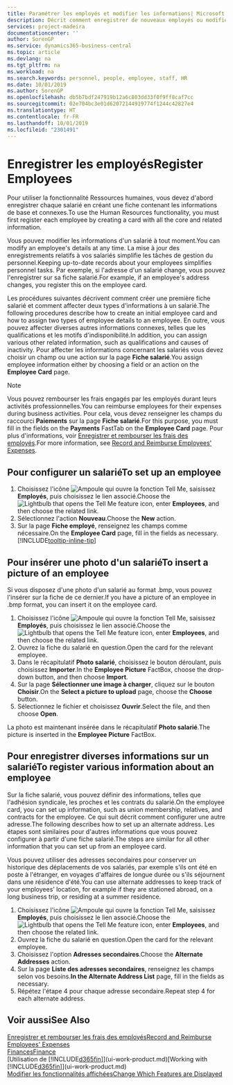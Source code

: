 ```yaml
---
title: Paramétrer les employés et modifier les informations| Microsoft Docs
description: Décrit comment enregistrer de nouveaux employés ou modifier les informations concernant ceux existants.
services: project-madeira
documentationcenter: ''
author: SorenGP
ms.service: dynamics365-business-central
ms.topic: article
ms.devlang: na
ms.tgt_pltfrm: na
ms.workload: na
ms.search.keywords: personnel, people, employee, staff, HR
ms.date: 10/01/2019
ms.author: SorenGP
ms.openlocfilehash: db5b7bdf247919b12a6c803dd33f0f9ff8caf7cc
ms.sourcegitcommit: 02e704bc3e01d62072144919774f1244c42827e4
ms.translationtype: HT
ms.contentlocale: fr-FR
ms.lasthandoff: 10/01/2019
ms.locfileid: "2301491"
---
```

# <a name="register-employees"></a><span data-ttu-id="4d05a-103">Enregistrer les employés</span><span class="sxs-lookup"><span data-stu-id="4d05a-103">Register Employees</span></span>
<span data-ttu-id="4d05a-104">Pour utiliser la fonctionnalité Ressources humaines, vous devez d'abord enregistrer chaque salarié en créant une fiche contenant les informations de base et connexes.</span><span class="sxs-lookup"><span data-stu-id="4d05a-104">To use the Human Resources functionality, you must first register each employee by creating a card with all the core and related information.</span></span>

<span data-ttu-id="4d05a-105">Vous pouvez modifier les informations d'un salarié à tout moment.</span><span class="sxs-lookup"><span data-stu-id="4d05a-105">You can modify an employee's details at any time.</span></span> <span data-ttu-id="4d05a-106">La mise à jour des enregistrements relatifs à vos salariés simplifie les tâches de gestion du personnel.</span><span class="sxs-lookup"><span data-stu-id="4d05a-106">Keeping up-to-date records about your employees simplifies personnel tasks.</span></span> <span data-ttu-id="4d05a-107">Par exemple, si l'adresse d'un salarié change, vous pouvez l'enregistrer sur sa fiche salarié.</span><span class="sxs-lookup"><span data-stu-id="4d05a-107">For example, if an employee's address changes, you register this on the employee card.</span></span>

<span data-ttu-id="4d05a-108">Les procédures suivantes décrivent comment créer une première fiche salarié et comment affecter deux types d'informations à un salarié.</span><span class="sxs-lookup"><span data-stu-id="4d05a-108">The following procedures describe how to create an initial employee card and how to assign two types of employee details to an employee.</span></span> <span data-ttu-id="4d05a-109">En outre, vous pouvez affecter diverses autres informations connexes, telles que les qualifications et les motifs d'indisponibilité.</span><span class="sxs-lookup"><span data-stu-id="4d05a-109">In addition, you can assign various other related information, such as qualifications and causes of inactivity.</span></span> <span data-ttu-id="4d05a-110">Pour affecter les informations concernant les salariés vous devez choisir un champ ou une action sur la page **Fiche salarié**.</span><span class="sxs-lookup"><span data-stu-id="4d05a-110">You assign employee information either by choosing a field or an action on the **Employee Card** page.</span></span>

> [!NOTE]  
> <span data-ttu-id="4d05a-111">Vous pouvez rembourser les frais engagés par les employés durant leurs activités professionnelles.</span><span class="sxs-lookup"><span data-stu-id="4d05a-111">You can reimburse employees for their expenses during business activities.</span></span> <span data-ttu-id="4d05a-112">Pour cela, vous devez renseigner les champs du raccourci **Paiements** sur la page **Fiche salarié**.</span><span class="sxs-lookup"><span data-stu-id="4d05a-112">For this purpose, you must fill in the fields on the **Payments** FastTab on the **Employee Card** page.</span></span> <span data-ttu-id="4d05a-113">Pour plus d'informations, voir [Enregistrer et rembourser les frais des employés](finance-how-record-reimburse-employee-expenses.md).</span><span class="sxs-lookup"><span data-stu-id="4d05a-113">For more information, see [Record and Reimburse Employees' Expenses](finance-how-record-reimburse-employee-expenses.md).</span></span>

## <a name="to-set-up-an-employee"></a><span data-ttu-id="4d05a-114">Pour configurer un salarié</span><span class="sxs-lookup"><span data-stu-id="4d05a-114">To set up an employee</span></span>
1. <span data-ttu-id="4d05a-115">Choisissez l'icône ![Ampoule qui ouvre la fonction Tell Me](media/ui-search/search_small.png "Dites-moi ce que vous voulez faire"), saisissez **Employés**, puis choisissez le lien associé.</span><span class="sxs-lookup"><span data-stu-id="4d05a-115">Choose the ![Lightbulb that opens the Tell Me feature](media/ui-search/search_small.png "Tell me what you want to do") icon, enter **Employees**, and then choose the related link.</span></span>
2. <span data-ttu-id="4d05a-116">Sélectionnez l'action **Nouveau**.</span><span class="sxs-lookup"><span data-stu-id="4d05a-116">Choose the **New** action.</span></span>
3. <span data-ttu-id="4d05a-117">Sur la page **Fiche employé**, renseignez les champs comme nécessaire.</span><span class="sxs-lookup"><span data-stu-id="4d05a-117">On the **Employee Card** page, fill in the fields as necessary.</span></span> [!INCLUDE[tooltip-inline-tip](includes/tooltip-inline-tip_md.md)]

## <a name="to-insert-a-picture-of-an-employee"></a><span data-ttu-id="4d05a-118">Pour insérer une photo d'un salarié</span><span class="sxs-lookup"><span data-stu-id="4d05a-118">To insert a picture of an employee</span></span>
<span data-ttu-id="4d05a-119">Si vous disposez d'une photo d'un salarié au format .bmp, vous pouvez l'insérer sur la fiche de ce dernier.</span><span class="sxs-lookup"><span data-stu-id="4d05a-119">If you have a picture of an employee in .bmp format, you can insert it on the employee card.</span></span>

1. <span data-ttu-id="4d05a-120">Choisissez l'icône ![Ampoule qui ouvre la fonction Tell Me](media/ui-search/search_small.png "Dites-moi ce que vous voulez faire"), saisissez **Employés**, puis choisissez le lien associé.</span><span class="sxs-lookup"><span data-stu-id="4d05a-120">Choose the ![Lightbulb that opens the Tell Me feature](media/ui-search/search_small.png "Tell me what you want to do") icon, enter **Employees**, and then choose the related link.</span></span>
2. <span data-ttu-id="4d05a-121">Ouvrez la fiche du salarié en question.</span><span class="sxs-lookup"><span data-stu-id="4d05a-121">Open the card for the relevant employee.</span></span>
3. <span data-ttu-id="4d05a-122">Dans le récapitulatif **Photo salarié**, choisissez le bouton déroulant, puis choisissez **Importer**.</span><span class="sxs-lookup"><span data-stu-id="4d05a-122">In the **Employee Picture** FactBox, choose the drop-down button, and then choose **Import**.</span></span>
4. <span data-ttu-id="4d05a-123">Sur la page **Sélectionner une image à charger**, cliquez sur le bouton **Choisir**.</span><span class="sxs-lookup"><span data-stu-id="4d05a-123">On the **Select a picture to upload** page, choose the **Choose** button.</span></span>
5. <span data-ttu-id="4d05a-124">Sélectionnez le fichier et choisissez **Ouvrir**.</span><span class="sxs-lookup"><span data-stu-id="4d05a-124">Select the file, and then choose **Open**.</span></span>

<span data-ttu-id="4d05a-125">La photo est maintenant insérée dans le récapitulatif **Photo salarié**.</span><span class="sxs-lookup"><span data-stu-id="4d05a-125">The picture is inserted in the **Employee Picture** FactBox.</span></span>

## <a name="to-register-various-information-about-an-employee"></a><span data-ttu-id="4d05a-126">Pour enregistrer diverses informations sur un salarié</span><span class="sxs-lookup"><span data-stu-id="4d05a-126">To register various information about an employee</span></span>
<span data-ttu-id="4d05a-127">Sur la fiche salarié, vous pouvez définir des informations, telles que l'adhésion syndicale, les proches et les contrats du salarié.</span><span class="sxs-lookup"><span data-stu-id="4d05a-127">On the employee card, you can set up information, such as union membership, relatives, and contracts for the employee.</span></span> <span data-ttu-id="4d05a-128">Ce qui suit décrit comment configurer une autre adresse.</span><span class="sxs-lookup"><span data-stu-id="4d05a-128">The following describes how to set up an alternate address.</span></span> <span data-ttu-id="4d05a-129">Les étapes sont similaires pour d'autres informations que vous pouvez configurer à partir d'une fiche salarié.</span><span class="sxs-lookup"><span data-stu-id="4d05a-129">The steps are similar for all other information that you can set up from an employee card.</span></span>

<span data-ttu-id="4d05a-130">Vous pouvez utiliser des adresses secondaires pour conserver un historique des déplacements de vos salariés, par exemple s'ils ont été en poste à l'étranger, en voyages d'affaires de longue durée ou s'ils séjournent dans une résidence d'été.</span><span class="sxs-lookup"><span data-stu-id="4d05a-130">You can use alternate addresses to keep track of your employees’ location, for example if they are stationed abroad, on a long business trip, or residing at a summer residence.</span></span>

1. <span data-ttu-id="4d05a-131">Choisissez l'icône ![Ampoule qui ouvre la fonction Tell Me](media/ui-search/search_small.png "Dites-moi ce que vous voulez faire"), saisissez **Employés**, puis choisissez le lien associé.</span><span class="sxs-lookup"><span data-stu-id="4d05a-131">Choose the ![Lightbulb that opens the Tell Me feature](media/ui-search/search_small.png "Tell me what you want to do") icon, enter **Employees**, and then choose the related link.</span></span>
2. <span data-ttu-id="4d05a-132">Ouvrez la fiche du salarié en question.</span><span class="sxs-lookup"><span data-stu-id="4d05a-132">Open the card for the relevant employee.</span></span>
3. <span data-ttu-id="4d05a-133">Choisissez l'option **Adresses secondaires**.</span><span class="sxs-lookup"><span data-stu-id="4d05a-133">Choose the **Alternate Addresses** action.</span></span>
4. <span data-ttu-id="4d05a-134">Sur la page **Liste des adresses secondaires**, renseignez les champs selon vos besoins.</span><span class="sxs-lookup"><span data-stu-id="4d05a-134">**In the Alternate Address List** page, fill in the fields as necessary.</span></span>
5. <span data-ttu-id="4d05a-135">Répétez l'étape 4 pour chaque adresse secondaire.</span><span class="sxs-lookup"><span data-stu-id="4d05a-135">Repeat step 4 for each alternate address.</span></span>

## <a name="see-also"></a><span data-ttu-id="4d05a-136">Voir aussi</span><span class="sxs-lookup"><span data-stu-id="4d05a-136">See Also</span></span>
[<span data-ttu-id="4d05a-137">Enregistrer et rembourser les frais des employés</span><span class="sxs-lookup"><span data-stu-id="4d05a-137">Record and Reimburse Employees' Expenses</span></span>](finance-how-record-reimburse-employee-expenses.md)  
[<span data-ttu-id="4d05a-138">Finances</span><span class="sxs-lookup"><span data-stu-id="4d05a-138">Finance</span></span>](finance.md)  
<span data-ttu-id="4d05a-139">[Utilisation de [!INCLUDE[d365fin](includes/d365fin_md.md)]](ui-work-product.md)</span><span class="sxs-lookup"><span data-stu-id="4d05a-139">[Working with [!INCLUDE[d365fin](includes/d365fin_md.md)]](ui-work-product.md)</span></span>  
[<span data-ttu-id="4d05a-140">Modifier les fonctionnalités affichées</span><span class="sxs-lookup"><span data-stu-id="4d05a-140">Change Which Features are Displayed</span></span>](ui-experiences.md)
